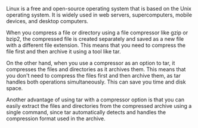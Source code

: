 Linux is a free and open-source operating system that is based on the Unix operating system. It is widely used in web servers, supercomputers, mobile devices, and desktop computers.

When you compress a file or directory using a file compressor like gzip or bzip2, the compressed file is created separately and saved as a new file with a different file extension. This means that you need to compress the file first and then archive it using a tool like tar.

On the other hand, when you use a compressor as an option to tar, it compresses the files and directories as it archives them. This means that you don't need to compress the files first and then archive them, as tar handles both operations simultaneously. This can save you time and disk space.

Another advantage of using tar with a compressor option is that you can easily extract the files and directories from the compressed archive using a single command, since tar automatically detects and handles the compression format used in the archive.
